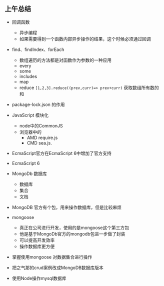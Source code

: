 ## 上午总结

- 回调函数
  - 异步编程
  - 如果需要得到一个函数内部异步操作的结果，这个时候必须通过回调

- find、findIndex、forEach
  - 数组遍历的方法都是对函数作为参数的一种应用
  - every
  - some
  - includes
  - map
  - reduce `[1,2,3].reduce((prev,curr)=> prev+curr)` 获取数组所有数的和
- package-lock.json 的作用

- JavaScript 模块化
  - node中的CommonJS
  - 浏览器中的
    - AMD require.js
    - CMD sea.js.
- EcmaScript官方在EcmaScript 6中增加了官方支持
- EcmaScript 6
- MongoDb 数据库
  - 数据库
  - 集合
  - 文档
- MongoDB 官方有个包，用来操作数据库，但是比较麻烦
- mongoose
  - 真正在公司进行开发，使用的是mongoose这个第三方包
  - 他是基于MongoDb官方的mongodb包进一步做了封装
  - 可以提高开发效率
  - 操作数据库更方便
- 掌握使用mongoose 对数据集合进行操作
- 把之气那的crud案例改成MongoDB数据库版本
- 使用Node操作mysql数据库